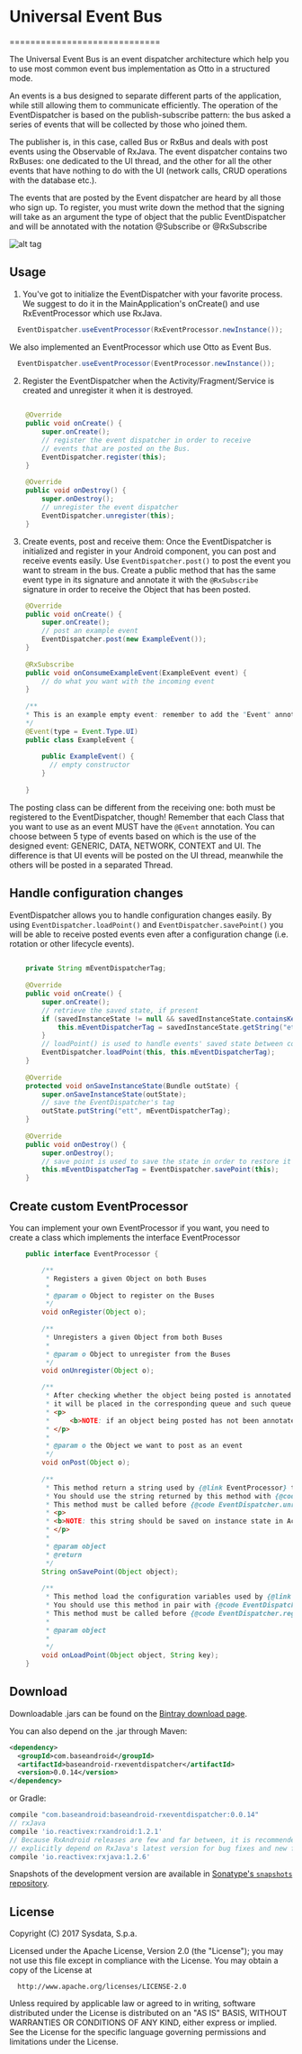 # Universal Event Bus
=============================

The Universal Event Bus is an event dispatcher architecture which help you to use most common event bus implementation as Otto in a structured mode.

An events is a bus designed to separate different parts of the application, while still allowing them to communicate efficiently.
The operation of the EventDispatcher is based on the publish-subscribe pattern: the bus asked a series of events that will be collected by those who joined them.

The publisher is, in this case, called Bus or RxBus and deals with post events using the Observable of RxJava. The event dispatcher contains two RxBuses: one dedicated to the UI thread, and the other for all the other events that have nothing to do with the UI (network calls, CRUD operations with the database etc.).

The events that are posted by the Event dispatcher are heard by all those who sign up. To register, you must write down the method that the signing will take as an argument the type of object that the public EventDispatcher and will be annotated with the notation @Subscribe or @RxSubscribe

![alt tag](http://sharing.sysdata.it/fvgmock/ues-diagram01.png)

Usage
--------

1) You've got to initialize the EventDispatcher with your favorite process. 
We suggest to do it in the MainApplication's onCreate() and use RxEventProcessor which use RxJava.

```java
  EventDispatcher.useEventProcessor(RxEventProcessor.newInstance());
```
We also implemented an EventProcessor which use Otto as Event Bus.

```java
  EventDispatcher.useEventProcessor(EventProcessor.newInstance());
```
2) Register the EventDispatcher when the Activity/Fragment/Service is created and unregister it when it is destroyed.

```java
    
    @Override
    public void onCreate() {
        super.onCreate();
        // register the event dispatcher in order to receive 
        // events that are posted on the Bus.
        EventDispatcher.register(this);
    }
    
    @Override
    public void onDestroy() {
        super.onDestroy();
        // unregister the event dispatcher
        EventDispatcher.unregister(this);
    }
```
3) Create events, post and receive them: Once the EventDispatcher is initialized and register in your Android component, you can post and receive events easily. Use `EventDispatcher.post()` to post the event you want to stream in the bus. Create a public method that has the same event type in its signature and annotate it with the `@RxSubscribe` signature in order to receive the Object that has been posted.

```java
    @Override
    public void onCreate() {
        super.onCreate();
        // post an example event 
        EventDispatcher.post(new ExampleEvent());
    }
    
    @RxSubscribe
    public void onConsumeExampleEvent(ExampleEvent event) {
        // do what you want with the incoming event
    }
    
    /**
    * This is an example empty event: remember to add the "Event" annotation!!
    */
    @Event(type = Event.Type.UI)
    public class ExampleEvent {
    
        public ExampleEvent() {
          // empty constructor
        }
        
    }
```

The posting class can be different from the receiving one: both must be registered to the EventDispatcher, though! Remember that each Class that you want to use as an event MUST have the `@Event` annotation. You can choose between 5 type of events based on which is the use of the designed event: GENERIC, DATA, NETWORK, CONTEXT and UI. The difference is that UI events will be posted on the UI thread, meanwhile the others will be posted in a separated Thread.

Handle configuration changes
--------

EventDispatcher allows you to handle configuration changes easily. By using `EventDispatcher.loadPoint()` and `EventDispatcher.savePoint()` you will be able to receive posted events even after a configuration change (i.e. rotation or other lifecycle events).

```java
    
    private String mEventDispatcherTag;
    
    @Override
    public void onCreate() {
        super.onCreate();
        // retrieve the saved state, if present
        if (savedInstanceState != null && savedInstanceState.containsKey("ett")) {
            this.mEventDispatcherTag = savedInstanceState.getString("ett");
        }
        // loadPoint() is used to handle events' saved state between configuration changes 
        EventDispatcher.loadPoint(this, this.mEventDispatcherTag);
    }
    
    @Override
    protected void onSaveInstanceState(Bundle outState) {
        super.onSaveInstanceState(outState);
        // save the EventDispatcher's tag
        outState.putString("ett", mEventDispatcherTag);
    }
    
    @Override
    public void onDestroy() {
        super.onDestroy();
        // save point is used to save the state in order to restore it later, after the configuration change.
        this.mEventDispatcherTag = EventDispatcher.savePoint(this);
    }
```

Create custom EventProcessor
--------

You can implement your own EventProcessor if you want, you need to create a class which implements the interface EventProcessor

```java
    public interface EventProcessor {

        /**
         * Registers a given Object on both Buses
         *
         * @param o Object to register on the Buses
         */
        void onRegister(Object o);
    
        /**
         * Unregisters a given Object from both Buses
         *
         * @param o Object to unregister from the Buses
         */
        void onUnregister(Object o);

        /**
         * After checking whether the object being posted is annotated with the {@link Event} Annotation,
         * it will be placed in the corresponding queue and such queue will be then sorted by {@link Event.Priority}.
         * <p>
         *     <b>NOTE: if an object being posted has not been annotated with the {@link Event} Annotation it will be disregarded!!!</b>
         * </p>
         *
         * @param o the Object we want to post as an event
         */
        void onPost(Object o);
    
        /**
         * This method return a string used by {@link EventProcessor} to save the state of the object in configuration changes.<br>
         * You should use the string returned by this method with {@code EventDispatcher.loadPoint()}<br>
         * This method must be called before {@code EventDispatcher.unregister(...)} (in {@code OnPause(...)} method for example)
         * <p>
         * <b>NOTE: this string should be saved on instance state in Activity and retrieved when it restart on OnCreate(...) method</b>
         * </p>
         *
         * @param object
         * @return
         */
        String onSavePoint(Object object);
    
        /**
         * This method load the configuration variables used by {@link EventDispatcher} to handle the configuration changes.<br>
         * You should use this method in pair with {@code EventDispatcher.savePoint(...)}.<br>
         * This method must be called before {@code EventDispatcher.register(...)} (in {@code OnResume(...)} method for example)<br>
         *
         * @param object
         *
         */
        void onLoadPoint(Object object, String key);
    }
```


Download
--------

Downloadable .jars can be found on the [Bintray download page][2].

You can also depend on the .jar through Maven:
```xml
<dependency>
  <groupId>com.baseandroid</groupId>
  <artifactId>baseandroid-rxeventdispatcher</artifactId>
  <version>0.0.14</version>
</dependency>
```
or Gradle:
```groovy
compile "com.baseandroid:baseandroid-rxeventdispatcher:0.0.14"
// rxJava
compile 'io.reactivex:rxandroid:1.2.1'
// Because RxAndroid releases are few and far between, it is recommended you also
// explicitly depend on RxJava's latest version for bug fixes and new features.
compile 'io.reactivex:rxjava:1.2.6'
```

Snapshots of the development version are available in [Sonatype's `snapshots` repository][snap].



License
-------

  Copyright (C) 2017 Sysdata, S.p.a.
 
  Licensed under the Apache License, Version 2.0 (the "License");
  you may not use this file except in compliance with the License.
  You may obtain a copy of the License at
 
      http://www.apache.org/licenses/LICENSE-2.0
 
  Unless required by applicable law or agreed to in writing, software
  distributed under the License is distributed on an "AS IS" BASIS,
  WITHOUT WARRANTIES OR CONDITIONS OF ANY KIND, either express or implied.
  See the License for the specific language governing permissions and
  limitations under the License.



 [1]: http://square.github.com/otto/
 [2]: https://dl.bintray.com/sysdata/maven/com/baseandroid/baseandroid-eventdispatcher/
 [snap]: https://oss.sonatype.org/content/repositories/snapshots/
